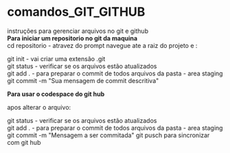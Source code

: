 # comandos_GIT_GITHUB


instruções para gerenciar arquivos no git e github<br>
**Para iniciar um repositorio no git da maquina**<br>
cd repositorio - atravez do prompt navegue ate a raiz do projeto e :

git init  - vai criar uma extensão .git <br>
git status -  verificar se os arquivos estão atualizados<br>
git add . - para preparar o commit de todos arquivos da pasta - area staging<br>
git commit -m "Sua mensagem de commit descritiva"


<!-- Este é um comentário em Markdown que será visível no texto renderizado -->

**Para usar o codespace do git hub**<br>

apos alterar o arquivo:

git status -  verificar se os arquivos estão atualizados<br>
git add . - para preparar o commit de todos arquivos da pasta - area staging<br>
git commit -m "Mensagem a ser commitada"
git pusch para sincronizar com git hub







